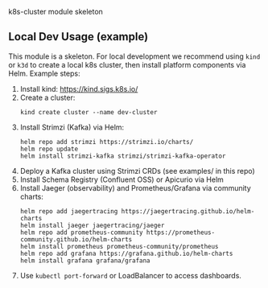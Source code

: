 k8s-cluster module skeleton


## Local Dev Usage (example)
This module is a skeleton. For local development we recommend using `kind` or `k3d` to create a local k8s cluster,
then install platform components via Helm. Example steps:

1. Install kind: https://kind.sigs.k8s.io/
2. Create a cluster:
   ```
   kind create cluster --name dev-cluster
   ```
3. Install Strimzi (Kafka) via Helm:
   ```
   helm repo add strimzi https://strimzi.io/charts/
   helm repo update
   helm install strimzi-kafka strimzi/strimzi-kafka-operator
   ```
4. Deploy a Kafka cluster using Strimzi CRDs (see examples/ in this repo)
5. Install Schema Registry (Confluent OSS) or Apicurio via Helm
6. Install Jaeger (observability) and Prometheus/Grafana via community charts:
   ```
   helm repo add jaegertracing https://jaegertracing.github.io/helm-charts
   helm install jaeger jaegertracing/jaeger
   helm repo add prometheus-community https://prometheus-community.github.io/helm-charts
   helm install prometheus prometheus-community/prometheus
   helm repo add grafana https://grafana.github.io/helm-charts
   helm install grafana grafana/grafana
   ```
7. Use `kubectl port-forward` or LoadBalancer to access dashboards.
